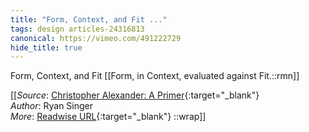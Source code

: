 ```yaml
---
title: "Form, Context, and Fit ..."
tags: design articles-24316813
canonical: https://vimeo.com/491222729
hide_title: true
---
```


Form, Context, and Fit
[[Form, in Context, evaluated against Fit.::rmn]]


[[_Source_: [Christopher Alexander: A Primer](https://vimeo.com/491222729){:target="_blank"}<br>
_Author_: Ryan Singer<br>
_More_: [Readwise URL](https://readwise.io/open/475073897){:target="_blank"}
::wrap]]